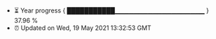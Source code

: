 - ⏳ Year progress { ███████████▁▁▁▁▁▁▁▁▁▁▁▁▁▁▁▁▁▁▁ } 37.96 %
- ⏰ Updated on Wed, 19 May 2021 13:32:53 GMT

